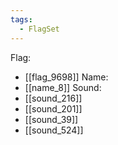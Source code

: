 ```yaml
---
tags:
  - FlagSet
---
```

Flag:
- [[flag_9698]]
Name:
- [[name_8]]
Sound:
- [[sound_216]]
- [[sound_201]]
- [[sound_39]]
- [[sound_524]]
